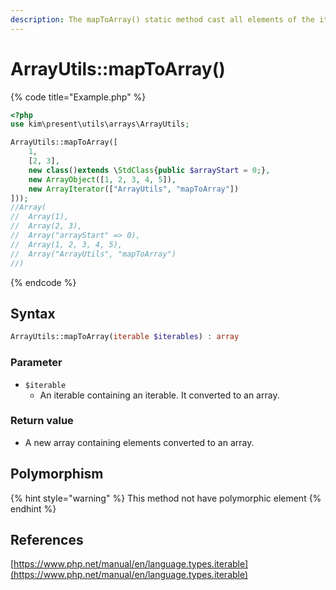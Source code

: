 ```yaml
---
description: The mapToArray() static method cast all elements of the iterable to an array
---
```


# ArrayUtils::mapToArray\(\)

{% code title="Example.php" %}
```php
<?php
use kim\present\utils\arrays\ArrayUtils;

ArrayUtils::mapToArray([
    1,
    [2, 3],
    new class()extends \StdClass{public $arrayStart = 0;},
    new ArrayObject([1, 2, 3, 4, 5]),
    new ArrayIterator(["ArrayUtils", "mapToArray"])
]));
//Array(
//  Array(1),
//  Array(2, 3),
//  Array("arrayStart" => 0),
//  Array(1, 2, 3, 4, 5),
//  Array("ArrayUtils", "mapToArray")
//)
```
{% endcode %}

## Syntax

```php
ArrayUtils::mapToArray(iterable $iterables) : array
```

### Parameter

* `$iterable`
  * An iterable containing an iterable. It converted to an array.

### Return value

* A new array containing elements converted to an array.

## Polymorphism

{% hint style="warning" %}
This method not have polymorphic element
{% endhint %}

## References

[https://www.php.net/manual/en/language.types.iterable](https://www.php.net/manual/en/language.types.iterable)

